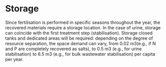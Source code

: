 # Storage
Since fertilisation is performed in specific seasons throughout the year, the recovered materials require a storage location. In the case of urine, storage can coincide with the first treatment step (stabilisation). Storage closed tanks and dedicated areas will be required: depending on the degree of resource separation, the space demand can vary, from 0.02 m3(e.g., if N and P are completely recovered as salts), to 0.5 m3 (e.g., for urine stabilisation) to 6.5 m3 (e.g., for bulk wastewater stabilisation) per capita per year.
